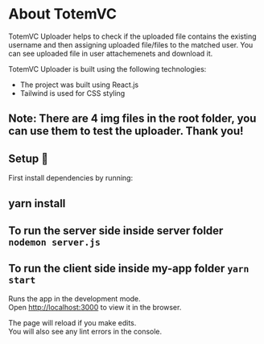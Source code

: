 # About TotemVC

TotemVC Uploader helps to check if the uploaded file contains the existing username and then assigning uploaded file/files to the matched user. You can see uploaded file in user attachemenets and download it.

TotemVC Uploader is built using the following technologies:

-   The project was built using React.js
-   Tailwind is used for CSS styling

## Note: There are 4 img files in the root folder, you can use them to test the uploader. Thank you!

## Setup 📙

First install dependencies by running:

## yarn install

## To run the server side inside server folder `nodemon server.js`

## To run the client side inside my-app folder `yarn start`

Runs the app in the development mode.\
Open [http://localhost:3000](http://localhost:3000) to view it in the browser.

The page will reload if you make edits.\
You will also see any lint errors in the console.
